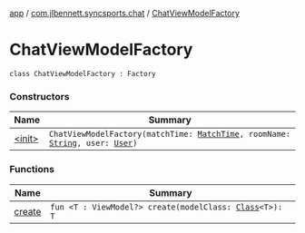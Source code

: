 [app](../../index.md) / [com.jlbennett.syncsports.chat](../index.md) / [ChatViewModelFactory](./index.md)

# ChatViewModelFactory

`class ChatViewModelFactory : Factory`

### Constructors

| Name | Summary |
|---|---|
| [&lt;init&gt;](-init-.md) | `ChatViewModelFactory(matchTime: `[`MatchTime`](../../com.jlbennett.syncsports.util/-match-time/index.md)`, roomName: `[`String`](https://kotlinlang.org/api/latest/jvm/stdlib/kotlin/-string/index.html)`, user: `[`User`](../../com.jlbennett.syncsports.util/-user/index.md)`)` |

### Functions

| Name | Summary |
|---|---|
| [create](create.md) | `fun <T : ViewModel?> create(modelClass: `[`Class`](https://docs.oracle.com/javase/6/docs/api/java/lang/Class.html)`<T>): T` |
